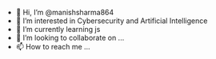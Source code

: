 - 👋 Hi, I’m @manishsharma864
- 👀 I’m interested in Cybersecurity and Artificial Intelligence
- 🌱 I’m currently learning js
- 💞️ I’m looking to collaborate on ...
- 📫 How to reach me ...

<!---
manishsharma864/manishsharma864 is a ✨ special ✨ repository because its `README.md` (this file) appears on your GitHub profile.
You can click the Preview link to take a look at your changes.
--->
